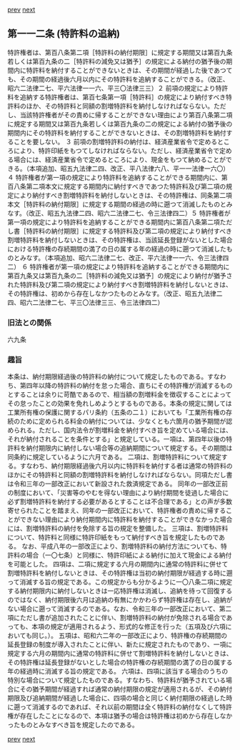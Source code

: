 [prev](/specific/markdowns/特許法/161_Mp-Ch_4-Se_3-At_111.md)
[next](/specific/markdowns/特許法/163_Mp-Ch_4-Se_3-At_112_2.md)
## 第一一二条 (特許料の追納)
特許権者は、第百八条第二項［特許料の納付期限］に規定する期間又は第百九条若しくは第百九条の二［特許料の減免又は猶予］の規定による納付の猶予後の期間内に特許料を納付することができないときは、その期間が経過した後であつても、その期間の経過後六月以内にその特許料を追納することができる。（改正、昭六二法律二七、平六法律一一六、平三〇法律三三）２ 前項の規定により特許料を追納する特許権者は、第百七条第一項［特許料］の規定により納付すべき特許料のほか、その特許料と同額の割増特許料を納付しなければならない。ただし、当該特許権者がその責めに帰することができない理由により第百八条第二項に規定する期間又は第百九条若しくは第百九条の二の規定による納付の猶予後の期間内にその特許料を納付することができないときは、その割増特許料を納付することを要しない。
３ 前項の割増特許料の納付は、経済産業省令で定めるところにより、特許印紙をもつてしなければならない。ただし、経済産業省令で定める場合には、経済産業省令で定めるところにより、現金をもつて納めることができる。（本項追加、昭五九法律二四、改正、平八法律六八、平一一法律一六〇）
４ 特許権者が第一項の規定により特許料を追納することができる期間内に、第百八条第二項本文に規定する期間内に納付すべきであつた特許料及び第二項の規定により納付すべき割増特許料を納付しないときは、その特許権は、同条第二項本文［特許料の納付期限］に規定する期間の経過の時に遡つて消滅したものとみなす。（改正、昭五九法律二四、昭六二法律二七、令三法律四二）５ 特許権者が第一項の規定により特許料を追納することができる期間内に第百八条第二項ただし書［特許料の納付期限］に規定する特許料及び第二項の規定により納付すべき割増特許料を納付しないときは、その特許権は、当該延長登録がないとした場合における特許権の存続期間の満了の日の属する年の経過の時に遡つて消滅したものとみなす。（本項追加、昭六二法律二七、改正、平六法律一一六、令三法律四二）
６ 特許権者が第一項の規定により特許料を追納することができる期間内に第百九条又は第百九条の二［特許料の減免又は猶予］の規定により納付が猶予された特許料及び第二項の規定により納付すべき割増特許料を納付しないときは、その特許権は、初めから存在しなかつたものとみなす。（改正、昭五九法律二四、昭六二法律二七、平三〇法律三三、令三法律四二）

### 旧法との関係
六九条

### 趣旨
本条は、納付期限経過後の特許料の納付について規定したものである。すなわち、第四年以降の特許料の納付を怠った場合、直ちにその特許権が消滅するものとすることは余りに苛酷であるので、相当額の割増料金を徴収することによってその怠ったことの効果を免れしめようとするものである。本条の規定に関しては工業所有権の保護に関するパリ条約（五条の二１）においても「工業所有権の存続のために定められる料金の納付については、少なくとも六箇月の猶予期間が認められる。ただし、国内法令が割増料金を納付すべき旨を定めている場合には、それが納付されることを条件とする」と規定している。一項は、第四年以後の特許料を納付期限内に納付しない場合等の追納期間について規定する。その期間は同条約に規定しているように六月である。
二項は、割増特許料について規定する。すなわち、納付期限経過後六月以内に特許料を納付する者は通常の特許料のほかにその特許料と同額の割増特許料を納付しなければならない。同項ただし書は令和三年の一部改正において新設された救済規定である。
同年の一部改正前の制度において、「災害等のやむを得ない理由により納付期間を徒過した場合に必ず割増特許料を納付する必要があるとすることは不合理である」との声が多数寄せられたことを踏まえ、同年の一部改正において、特許権者の責めに帰することができない理由により納付期間内に特許料を納付することができなかった場合には、割増特許料の納付を免除する旨の規定を整備した。
三項は、割増特許料について、特許料と同様に特許印紙をもって納付すべき旨を規定したものである。
なお、平成八年の一部改正により、割増特許料の納付方法についても、特許料の場合（一〇七条）と同様に、特許印紙による納付に加えて現金による納付を可能とした。
四項は、二項に規定する六月の期間内に通常の特許料に併せて割増特許料を納付しないときは、その特許権は当初の納付期限が経過する時に遡って消滅する旨の規定である。この規定からも分かるように一〇八条二項に規定する納付期限内に納付しないときは一応特許権は消滅し、追納を待って回復するのではなく、納付期限後六月は追納の有無にかかわらず特許権は存在し、追納がない場合に遡って消滅するのである。なお、令和三年の一部改正において、第二項にただし書が追加されたことに伴い、割増特許料の納付が免除される場合であっても、本項の規定が適用されるよう、形式的な修正を行った（五項及び六項においても同じ。）。
五項は、昭和六二年の一部改正により、特許権の存続期間の延長登録の制度が導入されたことに伴い、新たに規定されたものであり、一項に規定する六月の期間内に通常の特許料に併せて割増特許料を納付しないときは、その特許権は延長登録がないとした場合の特許権の存続期間の満了の日の属する年の経過時に消滅する旨の規定である。
六項は、四項に該当する場合のうちの特別な場合について規定したものである。すなわち、特許料が猶予されている場合にその猶予期間が経過すれば通常の納付期限の規定が適用されるが、その納付期限及び追納期間が経過した場合に、四項の場合と同じく納付期限の経過した時に遡って消滅するのであれば、それ以前の期間は全く特許料の納付なくして特許権が存在したことになるので、本項は猶予の場合は特許権は初めから存在しなかったものとみなすべき旨を規定したのである。

[prev](/specific/markdowns/特許法/161_Mp-Ch_4-Se_3-At_111.md)
[next](/specific/markdowns/特許法/163_Mp-Ch_4-Se_3-At_112_2.md)